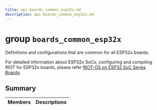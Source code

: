 ```yaml
---
title: api-boards_common_esp32x.md
description: api-boards_common_esp32x.md
---
```

# group `boards_common_esp32x` 

Definitions and configurations that are common for all ESP32x boards.

For detailed information about ESP32x SoCs, configuring and compiling RIOT for ESP32x boards, please refer [RIOT-OS on ESP32 SoC Series Boards](#group__cpu__esp32_1esp32_riot).

## Summary

 Members                        | Descriptions                                
--------------------------------|---------------------------------------------

